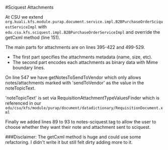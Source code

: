 #Sciquest Attachments

At CSU we extend 
```org.kuali.kfs.module.purap.document.service.impl.B2BPurchaseOrderSciquestServiceImpl```
with
```edu.csu.kfs.sciquest.impl.B2BPurchaseOrderServiceImpl```
and override the getCxml method (line 151).

The main parts for attachments are on lines 395-422 and 499-529.
- The first part specifies the attachments metadata (name, size, etc).
- The second part encodes each attachments as binary data with Mime boundary lines.

On line 547 we have getNotesToSendToVendor which only allows notes/attachments marked with 'sendToVendor' as the value in the noteTopicText.

'noteTopicText' is set via RequisitionAttachmentTypeValuesFinder which is referenced in our
```edu/csu/kfs/module/purap/document/datadictionary/RequisitionDocument.xml```

Finally we added lines 89 to 93 to notes-sciquest.tag to allow the user to choose whether they want their note and attachment sent to sciquest.

###Disclaimer: The getCxml method is huge and could use some refactoring. I didn't write it but still felt dirty adding more to it.